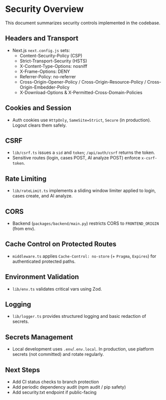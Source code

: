 # Security Overview

This document summarizes security controls implemented in the codebase.

## Headers and Transport

- Next.js `next.config.js` sets:
  - Content-Security-Policy (CSP)
  - Strict-Transport-Security (HSTS)
  - X-Content-Type-Options: nosniff
  - X-Frame-Options: DENY
  - Referrer-Policy: no-referrer
  - Cross-Origin-Opener-Policy / Cross-Origin-Resource-Policy / Cross-Origin-Embedder-Policy
  - X-Download-Options & X-Permitted-Cross-Domain-Policies

## Cookies and Session

- Auth cookies use `HttpOnly`, `SameSite=Strict`, `Secure` (in production). Logout clears them safely.

## CSRF

- `lib/csrf.ts` issues a `sid` and `token`; `/api/auth/csrf` returns the token.
- Sensitive routes (login, cases POST, AI analyze POST) enforce `x-csrf-token`.

## Rate Limiting

- `lib/rateLimit.ts` implements a sliding window limiter applied to login, cases create, and AI analyze.

## CORS

- Backend (`packages/backend/main.py`) restricts CORS to `FRONTEND_ORIGIN` (from env).

## Cache Control on Protected Routes

- `middleware.ts` applies `Cache-Control: no-store` (+ `Pragma`, `Expires`) for authenticated protected paths.

## Environment Validation

- `lib/env.ts` validates critical vars using Zod.

## Logging

- `lib/logger.ts` provides structured logging and basic redaction of secrets.

## Secrets Management

- Local development uses `.env`/`.env.local`. In production, use platform secrets (not committed) and rotate regularly.

## Next Steps

- Add CI status checks to branch protection
- Add periodic dependency audit (npm audit / pip safety)
- Add security.txt endpoint if public-facing
